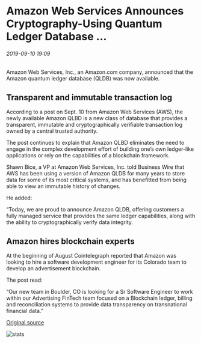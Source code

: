 # Amazon Web Services Announces Cryptography-Using Quantum Ledger Database ...

###### 2019-09-10 19:09

Amazon Web Services, Inc., an Amazon.com company, announced that the Amazon quantum ledger database (QLDB) was now available.

## Transparent and immutable transaction log

According to a post on Sept. 10 from Amazon Web Services (AWS), the newly available Amazon QLBD is a new class of database that provides a transparent, immutable and cryptographically verifiable transaction log ‎owned by a central trusted authority.

The post continues to explain that Amazon QLBD eliminates the need to engage in the complex development effort of building one’s own ledger-like applications or rely on the capabilities of a blockchain framework.

Shawn Bice, a VP at Amazon Web Services, Inc. told Business Wire that AWS has been using a version of Amazon QLDB for many years to store data for some of its most critical systems, and has benefitted from being able to view an immutable history of changes.

He added:

“Today, we are proud to announce Amazon QLDB, offering customers a fully managed service that provides the same ledger capabilities, along with the ability to cryptographically verify data integrity.

## Amazon hires blockchain experts

At the beginning of August Cointelegraph reported that Amazon was looking to hire a software development engineer for its Colorado team to develop an advertisement blockchain.

The post read:

“Our new team in Boulder, CO is looking for a Sr Software Engineer to work within our Advertising FinTech team focused on a Blockchain ledger, billing and reconciliation systems to provide data transparency on transnational financial data.”

[Original source](https://cointelegraph.com/news/amazon-web-services-announces-cryptography-using-quantum-ledger-database)

![stats](https://c.statcounter.com/11760860/0/a89fa40b/1/ "stats")